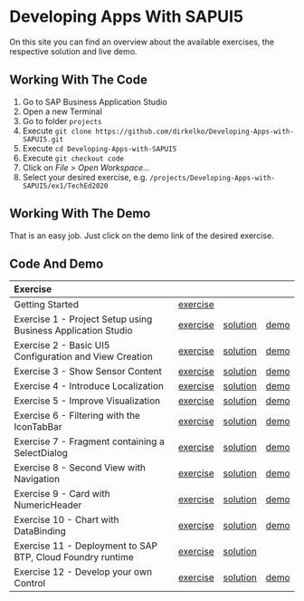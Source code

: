 # Developing Apps With SAPUI5
On this site you can find an overview about the available exercises, the respective solution and live demo.

## Working With The Code
1. Go to SAP Business Application Studio
2. Open a new Terminal
3. Go to folder `projects`
4. Execute `git clone https://github.com/dirkelko/Developing-Apps-with-SAPUI5.git`
5. Execute `cd Developing-Apps-with-SAPUI5`
6. Execute `git checkout code`
7. Click on *File* > *Open Workspace...* 
8. Select your desired exercise, e.g. `/projects/Developing-Apps-with-SAPUI5/ex1/TechEd2020`

## Working With The Demo
That is an easy job. Just click on the demo link of the desired exercise.

## Code And Demo

| Exercise | | | |
| :--- | --- | --- | --- |
| Getting Started | [exercise](https://github.com/dirkelko/Developing-Apps-with-SAPUI5/tree/master/exercises/ex0) | | |
| Exercise 1 - Project Setup using Business Application Studio | [exercise](https://github.com/dirkelko/Developing-Apps-with-SAPUI5/tree/master/exercises/ex1) | [solution](https://github.com/dirkelko/Developing-Apps-with-SAPUI5/tree/gh-pages/ex1/) | [demo](ex1/sensormanager/webapp/index.html) |
| Exercise 2 - Basic UI5 Configuration and View Creation | [exercise](https://github.com/dirkelko/Developing-Apps-with-SAPUI5/tree/master/exercises/ex2) | [solution](https://github.com/dirkelko/Developing-Apps-with-SAPUI5/tree/gh-pages/ex2/) | [demo](ex2/sensormanager/webapp/index.html) |
| Exercise 3 - Show Sensor Content | [exercise](https://github.com/dirkelko/Developing-Apps-with-SAPUI5/tree/master/exercises/ex3) | [solution](https://github.com/dirkelko/Developing-Apps-with-SAPUI5/tree/gh-pages/ex3/) | [demo](ex3/sensormanager/webapp/index.html) |
| Exercise 4 - Introduce Localization | [exercise](https://github.com/dirkelko/Developing-Apps-with-SAPUI5/tree/master/exercises/ex4) | [solution](https://github.com/dirkelko/Developing-Apps-with-SAPUI5/tree/gh-pages/ex4/) | [demo](ex4/sensormanager/webapp/index.html) |
| Exercise 5 - Improve Visualization | [exercise](https://github.com/dirkelko/Developing-Apps-with-SAPUI5/tree/master/exercises/ex5) | [solution](https://github.com/dirkelko/Developing-Apps-with-SAPUI5/tree/gh-pages/ex5/) | [demo](ex5/sensormanager/webapp/index.html) |
| Exercise 6 - Filtering with the IconTabBar | [exercise](https://github.com/dirkelko/Developing-Apps-with-SAPUI5/tree/master/exercises/ex6) | [solution](https://github.com/dirkelko/Developing-Apps-with-SAPUI5/tree/gh-pages/ex6/) | [demo](ex6/sensormanager/webapp/index.html) |
| Exercise 7 - Fragment containing a SelectDialog | [exercise](https://github.com/dirkelko/Developing-Apps-with-SAPUI5/tree/master/exercises/ex7) | [solution](https://github.com/dirkelko/Developing-Apps-with-SAPUI5/tree/gh-pages/ex7/) | [demo](ex7/sensormanager/webapp/index.html) |
| Exercise 8 - Second View with Navigation | [exercise](https://github.com/dirkelko/Developing-Apps-with-SAPUI5/tree/master/exercises/ex8) | [solution](https://github.com/dirkelko/Developing-Apps-with-SAPUI5/tree/gh-pages/ex8/) | [demo](ex8/sensormanager/webapp/index.html) |
| Exercise 9 - Card with NumericHeader | [exercise](https://github.com/dirkelko/Developing-Apps-with-SAPUI5/tree/master/exercises/ex9) | [solution](https://github.com/dirkelko/Developing-Apps-with-SAPUI5/tree/gh-pages/ex9/) | [demo](ex9/sensormanager/webapp/index.html) |
| Exercise 10 - Chart with DataBinding | [exercise](https://github.com/dirkelko/Developing-Apps-with-SAPUI5/tree/master/exercises/ex10) | [solution](https://github.com/dirkelko/Developing-Apps-with-SAPUI5/tree/gh-pages/ex10/) | [demo](ex10/sensormanager/webapp/index.html) |
| Exercise 11 - Deployment to SAP BTP, Cloud Foundry runtime | [exercise](https://github.com/dirkelko/Developing-Apps-with-SAPUI5/tree/master/exercises/ex11) | [solution](https://github.com/dirkelko/Developing-Apps-with-SAPUI5/tree/gh-pages/ex11/TechEd2020) | |
| Exercise 12 - Develop your own Control | [exercise](https://github.com/dirkelko/Developing-Apps-with-SAPUI5/tree/master/exercises/ex12) | [solution](https://github.com/dirkelko/Developing-Apps-with-SAPUI5/tree/code/ex12/) | [demo](ex12/sensormanager/webapp/index.html) |
